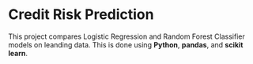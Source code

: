 # Credit Risk Prediction

This project compares Logistic Regression and Random Forest Classifier models on leanding data. This is done using **Python**, **pandas**, and **scikit learn**.
